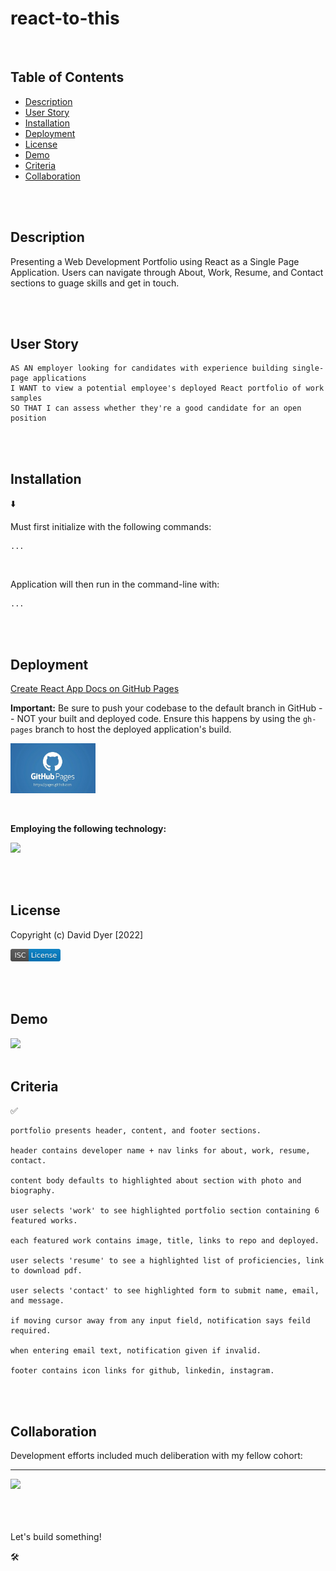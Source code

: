 # react-to-this

<br />

## Table of Contents

- [Description](#description)
- [User Story](#user-story)
- [Installation](#installation)
- [Deployment](#deployment)
- [License](#license)
- [Demo](#demo)
- [Criteria](#criteria)
- [Collaboration](#collaboration)

<br />
<br />

## Description

Presenting a Web Development Portfolio using React as a Single Page Application. Users can navigate through About, Work, Resume, and Contact sections to guage skills and get in touch.

<br />
<br />

## User Story

```
AS AN employer looking for candidates with experience building single-page applications
I WANT to view a potential employee's deployed React portfolio of work samples
SO THAT I can assess whether they're a good candidate for an open position
```

<br />
<br />

## Installation

⬇️

Must first initialize with the following commands:

```
...

```

<br />

Application will then run in the command-line with:

```
...
```

<br />
<br />

## Deployment

[Create React App Docs on GitHub Pages](https://create-react-app.dev/docs/deployment/#github-pages)

**Important:** Be sure to push your codebase to the default branch in GitHub -- NOT your built and deployed code. Ensure this happens by using the `gh-pages` branch to host the deployed application's build.

[<img src="./assets/images/github_pages.jpeg" height="80px">](https://.../)

<br />

**Employing the following technology:**

[<img src="./assets/images/react.svg" height="20px">](https://...)

<br />
<br />

## License

Copyright (c) David Dyer [2022]

[<img src="./assets/images/isc.svg" height="20px">](https://choosealicense.com/licenses/isc/)

<br />
<br />

## Demo

<img src="./assets/demo/...png" width = "600">

<br />
<br />

## Criteria

✅

```
portfolio presents header, content, and footer sections.

header contains developer name + nav links for about, work, resume, contact.

content body defaults to highlighted about section with photo and biography.

user selects 'work' to see highlighted portfolio section containing 6 featured works.

each featured work contains image, title, links to repo and deployed.

user selects 'resume' to see a highlighted list of proficiencies, link to download pdf.

user selects 'contact' to see highlighted form to submit name, email, and message.

if moving cursor away from any input field, notification says feild required.

when entering email text, notification given if invalid.

footer contains icon links for github, linkedin, instagram.

```

<br />
<br />

## Collaboration

Development efforts included much deliberation with my fellow cohort:

---

<a href= "https://github.com/..."><img src=
"https://..." width="50px"/></a>

<br />
<br />
<br />
Let's build something!

🛠️
